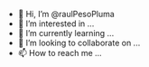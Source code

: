- 👋 Hi, I’m @raulPesoPluma
- 👀 I’m interested in ...
- 🌱 I’m currently learning ...
- 💞️ I’m looking to collaborate on ...
- 📫 How to reach me ...

<!---
raulPesoPluma/raulPesoPluma is a ✨ special ✨ repository because its `README.md` (this file) appears on your GitHub profile.
You can click the Preview link to take a look at your changes.
--->

